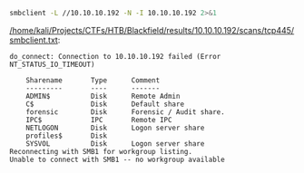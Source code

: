 ```bash
smbclient -L //10.10.10.192 -N -I 10.10.10.192 2>&1
```

[/home/kali/Projects/CTFs/HTB/Blackfield/results/10.10.10.192/scans/tcp445/smbclient.txt](file:///home/kali/Projects/CTFs/HTB/Blackfield/results/10.10.10.192/scans/tcp445/smbclient.txt):

```
do_connect: Connection to 10.10.10.192 failed (Error NT_STATUS_IO_TIMEOUT)

	Sharename       Type      Comment
	---------       ----      -------
	ADMIN$          Disk      Remote Admin
	C$              Disk      Default share
	forensic        Disk      Forensic / Audit share.
	IPC$            IPC       Remote IPC
	NETLOGON        Disk      Logon server share
	profiles$       Disk
	SYSVOL          Disk      Logon server share
Reconnecting with SMB1 for workgroup listing.
Unable to connect with SMB1 -- no workgroup available


```
